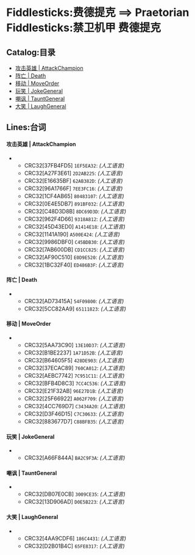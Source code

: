 # Fiddlesticks:费德提克 ==> Praetorian Fiddlesticks:禁卫机甲 费德提克

## Catalog:目录
* [攻击英雄 | AttackChampion](#攻击英雄--AttackChampion)
* [阵亡 | Death](#阵亡--Death)
* [移动 | MoveOrder](#移动--MoveOrder)
* [玩笑 | JokeGeneral](#玩笑--JokeGeneral)
* [嘲讽 | TauntGeneral](#嘲讽--TauntGeneral)
* [大笑 | LaughGeneral](#大笑--LaughGeneral)

## Lines:台词
#### 攻击英雄 | AttackChampion
- - CRC32[37FB4FD5] `1EF5EA32`: *(人工语言)*
  - CRC32[A27F3E61] `2D2AB225`: *(人工语言)*
  - CRC32[E16635BF] `62AB382D`: *(人工语言)*
  - CRC32[96A1766F] `7EE3FC16`: *(人工语言)*
  - CRC32[1CF4AB65] `80483107`: *(人工语言)*
  - CRC32[0E4E5DB7] `891BF032`: *(人工语言)*
  - CRC32[C48D3D8B] `8DC69D3D`: *(人工语言)*
  - CRC32[962F4D66] `9318A812`: *(人工语言)*
  - CRC32[45D43ED0] `A1414E18`: *(人工语言)*
  - CRC32[1141A190] `A500E424`: *(人工语言)*
  - CRC32[9986DBF0] `C45BDB30`: *(人工语言)*
  - CRC32[7AB600DB] `CD1CC825`: *(人工语言)*
  - CRC32[AF90C510] `E0D9E520`: *(人工语言)*
  - CRC32[1BC32F40] `ED486B3F`: *(人工语言)*

#### 阵亡 | Death
- - CRC32[AD73415A] `54F09800`: *(人工语言)*
  - CRC32[5CC82AA9] `65111823`: *(人工语言)*

#### 移动 | MoveOrder
- - CRC32[5AA73C90] `13E10D37`: *(人工语言)*
  - CRC32[B1BE2237] `1A71D52B`: *(人工语言)*
  - CRC32[B64605F5] `428DE903`: *(人工语言)*
  - CRC32[37ECAC89] `760CA012`: *(人工语言)*
  - CRC32[AEBC7742] `7C951C11`: *(人工语言)*
  - CRC32[BFB4D8C3] `7CC4C536`: *(人工语言)*
  - CRC32[E21F32AB] `96E27D1B`: *(人工语言)*
  - CRC32[25F66922] `A062F709`: *(人工语言)*
  - CRC32[4CC769D7] `C3434A20`: *(人工语言)*
  - CRC32[D3F46D15] `C7C30633`: *(人工语言)*
  - CRC32[883677D7] `C88BFB35`: *(人工语言)*

#### 玩笑 | JokeGeneral
- - CRC32[A66F844A] `BA2C9F3A`: *(人工语言)*

#### 嘲讽 | TauntGeneral
- - CRC32[DB07E0CB] `3009CE35`: *(人工语言)*
  - CRC32[13D906AD] `D0E5B223`: *(人工语言)*

#### 大笑 | LaughGeneral
- - CRC32[4AA9CDF6] `186C4431`: *(人工语言)*
  - CRC32[D2B01B4C] `65FE8317`: *(人工语言)*